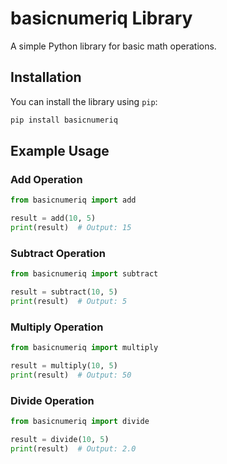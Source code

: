 # basicnumeriq Library

A simple Python library for basic math operations.

## Installation

You can install the library using `pip`:

```bash
pip install basicnumeriq
```

## Example Usage

### Add Operation

```python
from basicnumeriq import add

result = add(10, 5)
print(result)  # Output: 15
```

### Subtract Operation

```python
from basicnumeriq import subtract

result = subtract(10, 5)
print(result)  # Output: 5
```

### Multiply Operation

```python
from basicnumeriq import multiply

result = multiply(10, 5)
print(result)  # Output: 50
```

### Divide Operation

```python
from basicnumeriq import divide

result = divide(10, 5)
print(result)  # Output: 2.0
```
